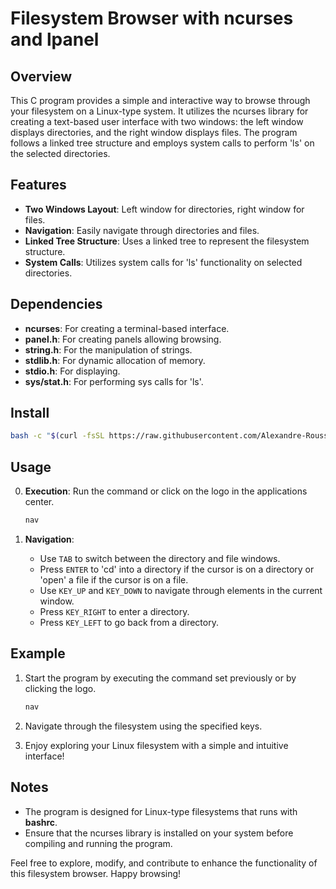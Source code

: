 # Filesystem Browser with ncurses and lpanel

## Overview

This C program provides a simple and interactive way to browse through your filesystem on a Linux-type system. It utilizes the ncurses library for creating a text-based user interface with two windows: the left window displays directories, and the right window displays files. The program follows a linked tree structure and employs system calls to perform 'ls' on the selected directories.

## Features

- **Two Windows Layout**: Left window for directories, right window for files.
- **Navigation**: Easily navigate through directories and files.
- **Linked Tree Structure**: Uses a linked tree to represent the filesystem structure.
- **System Calls**: Utilizes system calls for 'ls' functionality on selected directories.

## Dependencies

- **ncurses**: For creating a terminal-based interface.
- **panel.h**: For creating panels allowing browsing.
- **string.h**: For the manipulation of strings.
- **stdlib.h**: For dynamic allocation of memory.
- **stdio.h**: For displaying.
- **sys/stat.h**: For performing sys calls for 'ls'.

## Install

   ```bash
   bash -c "$(curl -fsSL https://raw.githubusercontent.com/Alexandre-Roussel48/TUI_FileBrowser/main/install.sh)"
   ```

## Usage

0. **Execution**: Run the command or click on the logo in the applications center.

   ```bash
   nav
   ```

1. **Navigation**:

   - Use `TAB` to switch between the directory and file windows.
   - Press `ENTER` to 'cd' into a directory if the cursor is on a directory or 'open' a file if the cursor is on a file.
   - Use `KEY_UP` and `KEY_DOWN` to navigate through elements in the current window.
   - Press `KEY_RIGHT` to enter a directory.
   - Press `KEY_LEFT` to go back from a directory.

## Example

1. Start the program by executing the command set previously or by clicking the logo.

   ```bash
   nav
   ```

2. Navigate through the filesystem using the specified keys.

3. Enjoy exploring your Linux filesystem with a simple and intuitive interface!

## Notes

- The program is designed for Linux-type filesystems that runs with **bashrc**.
- Ensure that the ncurses library is installed on your system before compiling and running the program.

Feel free to explore, modify, and contribute to enhance the functionality of this filesystem browser. Happy browsing!